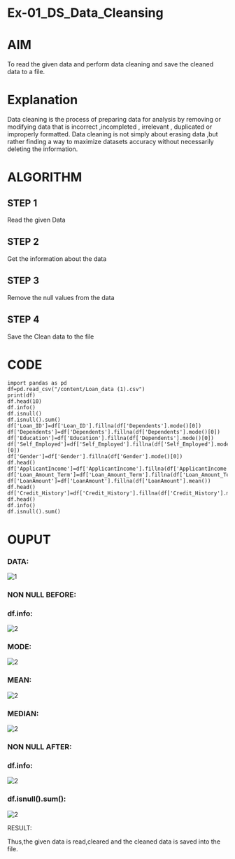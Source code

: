 # Ex-01_DS_Data_Cleansing
# AIM
To read the given data and perform data cleaning and save the cleaned data to a file.

# Explanation
Data cleaning is the process of preparing data for analysis by removing or modifying data that is incorrect ,incompleted , irrelevant , duplicated or improperly formatted. Data cleaning is not simply about erasing data ,but rather finding a way to maximize datasets accuracy without necessarily deleting the information.

# ALGORITHM
## STEP 1
Read the given Data

## STEP 2
Get the information about the data

## STEP 3
Remove the null values from the data

## STEP 4
Save the Clean data to the file

# CODE
```
import pandas as pd
df=pd.read_csv("/content/Loan_data (1).csv")
print(df)
df.head(10)
df.info()
df.isnull()
df.isnull().sum()
df['Loan_ID']=df['Loan_ID'].fillna(df['Dependents'].mode()[0])
df['Dependents']=df['Dependents'].fillna(df['Dependents'].mode()[0])
df['Education']=df['Education'].fillna(df['Dependents'].mode()[0])
df['Self_Employed']=df['Self_Employed'].fillna(df['Self_Employed'].mode()[0])
df['Gender']=df['Gender'].fillna(df['Gender'].mode()[0])
df.head()
df['ApplicantIncome']=df['ApplicantIncome'].fillna(df['ApplicantIncome'].mean())
df['Loan_Amount_Term']=df['Loan_Amount_Term'].fillna(df['Loan_Amount_Term'].mean())
df['LoanAmount']=df['LoanAmount'].fillna(df['LoanAmount'].mean())
df.head()
df['Credit_History']=df['Credit_History'].fillna(df['Credit_History'].median())
df.head()
df.info()
df.isnull().sum()
```
# OUPUT
### DATA:
![1](https://user-images.githubusercontent.com/121166004/227132657-40e1a821-bdf5-4f63-8d24-4dec52e2b478.png)

### NON NULL BEFORE:

### df.info:
![2](https://user-images.githubusercontent.com/121166004/227133414-caec4d2e-5c8d-4174-a09e-6a6aa563f83c.png)

### MODE:
![2](https://user-images.githubusercontent.com/121166004/227133786-e98dd67e-f16a-4af7-9a57-b7a9790ae457.png)


### MEAN:
![2](https://user-images.githubusercontent.com/121166004/227133999-bf300e34-035c-4fdc-9a96-f67bca58a76f.png)

### MEDIAN:
![2](https://user-images.githubusercontent.com/121166004/227134164-74d0049c-6db6-4ee3-b02f-bd544315c339.png)

### NON NULL AFTER:

### df.info:
![2](https://user-images.githubusercontent.com/121166004/227134267-e0095a3f-c232-4f4e-958e-7c00e85faee2.png)

### df.isnull().sum():
![2](https://user-images.githubusercontent.com/121166004/227134476-e7e4d6af-ba34-4cf8-a949-5296790c4339.png)

RESULT:

Thus,the given data is read,cleared and the cleaned data is saved into the file.

